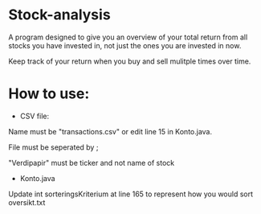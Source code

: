 # Stock-analysis
A program designed to give you an overview of your total return from all stocks you have invested in, 
not just the ones you are invested in now. 

Keep track of your return when you buy and sell mulitple times over time.

# How to use:
* CSV file: 
  
Name must be "transactions.csv" or edit line 15 in Konto.java.

File must be seperated by ;

"Verdipapir" must be ticker and not name of stock


* Konto.java
  
Update int sorteringsKriterium at line 165 to represent how you would sort oversikt.txt

